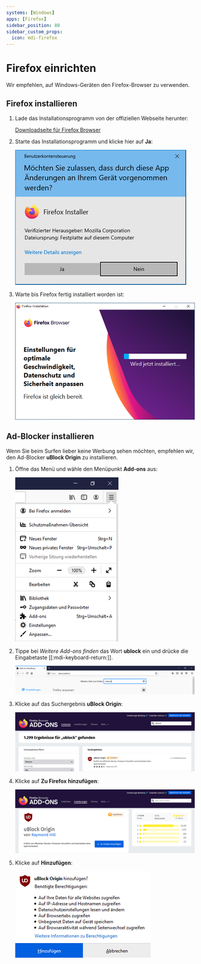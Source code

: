 ```yaml
---
systems: [Windows]
apps: [Firefox]
sidebar_position: 80
sidebar_custom_props:
  icon: mdi-firefox
---
```


# Firefox einrichten



Wir empfehlen, auf Windows-Geräten den Firefox-Browser zu verwenden.

## Firefox installieren

1. Lade das Installationsprogramm von der offiziellen Webseite herunter:

    [Downloadseite für Firefox Browser](https://www.mozilla.org/de/firefox/new/)

2. Starte das Installationsprogramm und klicke hier auf __Ja__:

    ![](./firefox-1.png)

3. Warte bis Firefox fertig installiert worden ist:

    ![](./firefox-2.png)

## Ad-Blocker installieren

Wenn Sie beim Surfen lieber keine Werbung sehen möchten, empfehlen wir, den Ad-Blocker **uBlock Origin** zu installieren.

1. Öffne das Menü und wähle den Menüpunkt __Add-ons__ aus:

    ![](./firefox-menu.png)

2. Tippe bei _Weitere Add-ons finden_ das Wort **ublock** ein und drücke die Eingabetaste [[:mdi-keyboard-return:]].

    ![](./firefox-ublock-1.png)

3. Klicke auf das Suchergebnis **uBlock Origin**:

    ![](./firefox-ublock-2.png)

4. Klicke auf __Zu Firefox hinzufügen__:

    ![](./firefox-ublock-3.png)

5. Klicke auf __Hinzufügen__:

    ![](./firefox-ublock-4.png)
